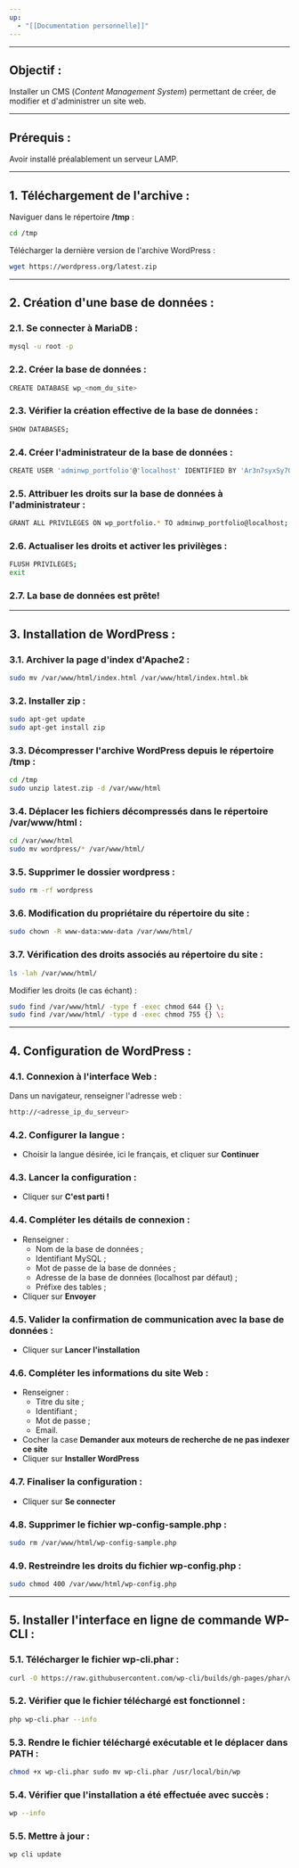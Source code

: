 ```yaml
---
up:
  - "[[Documentation personnelle]]"
---
```

---
## Objectif :
Installer un CMS (_Content Management System_) permettant de créer, de modifier et d'administrer un site web.

---
## Prérequis :
Avoir installé préalablement un serveur LAMP.

---
## 1. Téléchargement de l'archive :
Naviguer dans le répertoire **/tmp** :
```bash
cd /tmp
```
Télécharger la dernière version de l'archive WordPress :
```bash
wget https://wordpress.org/latest.zip
```

---
## 2. Création d'une base de données :
### 2.1. Se connecter à MariaDB :
```bash
mysql -u root -p
```
### 2.2. Créer la base de données :
```bash
CREATE DATABASE wp_<nom_du_site>
```
### 2.3. Vérifier la création effective de la base de données :
```bash
SHOW DATABASES;
```
### 2.4. Créer l'administrateur de la base de données :
```bash
CREATE USER 'adminwp_portfolio'@'localhost' IDENTIFIED BY 'Ar3n7syxSy7Qtz';
```
### 2.5. Attribuer les droits sur la base de données à l'administrateur :
```bash
GRANT ALL PRIVILEGES ON wp_portfolio.* TO adminwp_portfolio@localhost;
```
### 2.6. Actualiser les droits et activer les privilèges :
```bash
FLUSH PRIVILEGES;
exit
```
### 2.7. La base de données est prête!

---
## 3. Installation de WordPress :
### 3.1. Archiver la page d'index d'Apache2 :
```bash
sudo mv /var/www/html/index.html /var/www/html/index.html.bk
```
### 3.2. Installer **zip** :
```bash
sudo apt-get update
sudo apt-get install zip
```
### 3.3. Décompresser l'archive WordPress depuis le répertoire **/tmp** :
```bash
cd /tmp
sudo unzip latest.zip -d /var/www/html
```
### 3.4. Déplacer les fichiers décompressés dans le répertoire **/var/www/html** :
```bash
cd /var/www/html
sudo mv wordpress/* /var/www/html/
```
### 3.5. Supprimer le dossier **wordpress** :
```bash
sudo rm -rf wordpress
```

### 3.6. Modification du propriétaire du répertoire du site :
```bash
sudo chown -R www-data:www-data /var/www/html/
```

### 3.7. Vérification des droits associés au répertoire du site :
```bash
ls -lah /var/www/html/
```
Modifier les droits (le cas échant) :
```bash
sudo find /var/www/html/ -type f -exec chmod 644 {} \;
sudo find /var/www/html/ -type d -exec chmod 755 {} \;
```

---
## 4. Configuration de WordPress :
### 4.1. Connexion à l'interface Web :
Dans un navigateur, renseigner l'adresse web :
```bash
http://<adresse_ip_du_serveur>
```
### 4.2. Configurer la langue :
- Choisir la langue désirée, ici le français, et cliquer sur **Continuer**
### 4.3. Lancer la configuration :
- Cliquer sur **C'est parti !**
### 4.4. Compléter les détails de connexion :
- Renseigner :
	- Nom de la base de données ;
	- Identifiant MySQL ;
	- Mot de passe de la base de données ;
	- Adresse de la base de données (localhost par défaut) ;
	- Préfixe des tables ;
- Cliquer sur **Envoyer**
### 4.5. Valider la confirmation de communication avec la base de données :
- Cliquer sur **Lancer l'installation**
### 4.6. Compléter les informations du site Web :
- Renseigner :
	- Titre du site ;
	- Identifiant ;
	- Mot de passe ;
	- Email.
- Cocher la case **Demander aux moteurs de recherche de ne pas indexer ce site**
- Cliquer sur **Installer WordPress**
### 4.7. Finaliser la configuration :
- Cliquer sur **Se connecter**
### 4.8. Supprimer le fichier **wp-config-sample.php** :
```bash
sudo rm /var/www/html/wp-config-sample.php
```
### 4.9. Restreindre les droits du fichier **wp-config.php** :
```bash
sudo chmod 400 /var/www/html/wp-config.php
```

---
## 5. Installer l'interface en ligne de commande **WP-CLI** :
### 5.1. Télécharger le fichier **wp-cli.phar** :
```bash
curl -O https://raw.githubusercontent.com/wp-cli/builds/gh-pages/phar/wp-cli.phar
```
### 5.2. Vérifier que le fichier téléchargé est fonctionnel :
```bash
php wp-cli.phar --info
```
### 5.3. Rendre le fichier téléchargé exécutable et le déplacer dans **PATH** :
```bash
chmod +x wp-cli.phar sudo mv wp-cli.phar /usr/local/bin/wp
```
### 5.4. Vérifier que l'installation a été effectuée avec succès :
```bash
wp --info
```
### 5.5. Mettre à jour :
```bash
wp cli update
```
